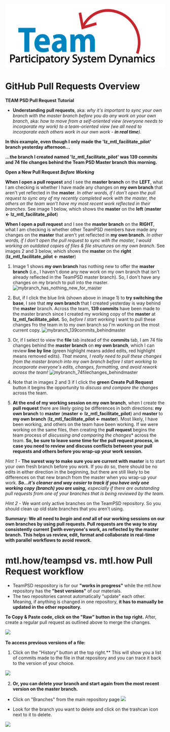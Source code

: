 <img src = "https://github.com/lzim/teampsd/blob/teampsd_style/teampsd_logo/team_psd_logo_sm.png"
     height = "200" width = "600">  

# GitHub Pull Requests Overview

**TEAM PSD Pull Request Tutorial**
- **Understanding pull requests**, aka: *why it's important to sync your own branch with the master branch before you do any work on your own branch*, aka: *how to move from a self-oriented view (everyone needs to incorporate my work) to a team-oriented view (we all need to incorporate each others work in our own work - **in real time**).*

**In this example, even though I only made the 'lz_mtl_facilitate_pilot' branch yesterday afternoon...**

**...the branch I created named 'lz_mtl_facilitate_pilot' was 139 commits and 74 file changes behind the Team PSD Master branch this morning.**



**Open a New Pull Request *Before Working***

**When I open a pull request** and I see the **master branch** on the **LEFT**, what I am checking is whether I have made any changes on **my own branch** that aren't yet reflected in the **master**.  *In other words, if I don't open the pull request to sync any of my recently completed work with the master, the others on the team won't have my most recent work reflected in their branches*. See image 1 below, which shows the **master** on the **left**    (**master <- lz_mtl_facilitate_pilot**)

**When I open a pull request** and I see the **master branch** on the **RIGHT**, what I am checking is whether other TeamPSD members have made any changes on the **master** that aren't yet reflected in **my own branch.**  *In other words, if I don't open the pull request to sync with the master, I would working on outdated copies of files & file structures on my own branch*. See images 2 and 3 below, which shows the **master** on the **right**    (**lz_mtl_facilitate_pilot <- master**)


1. Image 1 shows **my own branch** has nothing new to offer the **master branch** (i.e., I haven't done any new work on my own branch that isn't already reflected in the TeamPSD master branch). So, I don't have any changes on my branch to pull into the master. 
![mybranch_has_nothing_new_for_master](https://user-images.githubusercontent.com/7454688/44948454-6ee46780-add2-11e8-8bed-fd9b2ffa2410.png)


2. But, if I click the blue link (shown above in image 1) to **try switching the base**, I see that **my own branch** that I created yesterday is way behind the **master** branch. Across the team, **139 commits** have been made to the master branch since I created my working copy of the **master** at **lz_mtl_facilitate_pilot.** So, *before I start working* I want to pull these changes fro the team in to my own branch so I'm working on the most current copy.
![mybranch_139commits_behindmaster](https://user-images.githubusercontent.com/7454688/44948461-a18e6000-add2-11e8-941c-bce962000e6e.png)


3. Or, if I select to view the **file** tab instead of the **commits** tab, I am 74 file changes behind the **master branch** on **my own branch**, which I can review **line by line** (green highlight means added edits, red highlight means removed edits). *That means, I really need to pull these changes from the master branch into my own branch before I start working to incorporate everyone's edits, changes, formatting, and avoid rework across the team!*
![mybranch_74filechanges_behindmaster](https://user-images.githubusercontent.com/7454688/44948524-8839e380-add3-11e8-8710-9ce99306e24d.png)


4. Note that in images 2 and 3 if I click the **green Create Pull Request** button it begins the opportunity to *discuss and compare the changes* across the team.


5. **At the end of my working session on my own branch**, when I create the **pull request** there are likely going be differences in both directions: **my own branch** to **master** (**master <- lz_mtl_facilitate_pilot**) and **master** to **my own branch**  (**lz_mtl_facilitate_pilot <- master**).
Most likely, I have been working, and others on the team have been working. If we were working on the same files, then creating the **pull request** begins the team process of *discussing and comparing the changes** across the team.  **So, be sure to leave some time for the pull request process, in case you need to review and discuss conflicts between your pull requests and others before you wrap-up your work session.**


*Hint 1* - **The surest way to make sure you are current with master** is to start your own fresh branch before you work. If you do so, there should be no edits in either direction in the beginning, but there are still likely to be differences on that new branch from the master when you wrap-up your work. ***So...it's cleaner and way easier to track if you have only one working copy (branch) you are using,** especially if there are outstanding pull requests from one of your branches that is being reviewed by the team.*

*Hint 2* - We want only active branches on the TeamPSD repository. So you should clean up old stale branches that you aren't using.


**Summary: We all need to *begin* and *end* all of our working sessions on our own branches by using pull requests. Pull requests are the way to stay consistently current 💯with everyone's work, as reflected by the master branch.  This helps us review, edit, format and collaborate in real-time with parallel workflows to avoid rework.** 

# mtl.how/teampsd vs. mtl.how Pull Request workflow
- TeamPSD respository is for our **"works in progress"** while the mtl.how repository has the **"best versions"** of our materials. 
- The two repositories cannot automatically "update" each other. Meaning, if anything is changed in one repository, **it has to manually be updated in the other repository.**

**To Copy & Paste code, click on the "Raw" button in the top right.** After, create a regular pull request as outlined above to merge the changes.

![](https://static.packt-cdn.com/products/9781783553716/graphics/B03497_01_09.jpg)

**To access previous versions of a file:**
1. Click on the "History" button at the top right.** This will show you a list of commits made to the file in that repository and you can trace it back to the version of your choice.

![](https://static.packt-cdn.com/products/9781783553716/graphics/B03497_01_09.jpg)

2. **Or, you can delete your branch and start again from the most recent version on the master branch.**
- Click on "Branches" from the main repository page
![](https://help.github.com/assets/images/help/branches/branches-link.png)

- Look for the branch you want to delete and click on the trashcan icon next to it to delete.

![](https://www.wikihow.com/images/e/e8/Delete-a-GitHub-Branch-Step-4.jpg)





